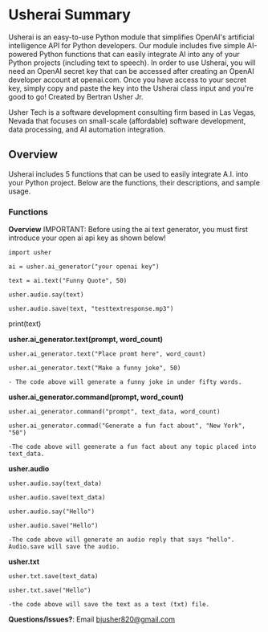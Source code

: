 # Usherai Summary  
Usherai is an easy-to-use Python module that simplifies OpenAI's artificial intelligence API for Python developers. Our module includes five simple AI-powered Python functions that can easily integrate AI into any of your Python projects (including text to speech). In order to use Usherai, you will need an OpenAI secret key that can be accessed after creating an OpenAI developer account at openai.com. Once you have access to your secret key, simply copy and paste the key into the Usherai class input and you're good to go! Created by Bertran Usher Jr.

Usher Tech is a software development consulting firm based in Las Vegas, Nevada that focuses on small-scale (affordable) software development, data processing, and AI automation integration.

## Overview

Usherai includes 5 functions that can be used to easily integrate A.I. into your Python project. Below are the functions, their descriptions, and sample usage.

### Functions 
**Overview**
IMPORTANT: Before using the ai text generator, you must first introduce your open ai api key as shown below!


```
import usher

ai = usher.ai_generator("your openai key")

text = ai.text("Funny Quote", 50)

usher.audio.say(text)

usher.audio.save(text, "testtextresponse.mp3")

```

print(text)

**usher.ai_generator.text(prompt, word_count)**

```
usher.ai_generator.text("Place promt here", word_count)

usher.ai_generator.text("Make a funny joke", 50)

- The code above will generate a funny joke in under fifty words.
```
**usher.ai_generator.command(prompt, word_count)**

```
usher.ai_generator.command("prompt", text_data, word_count)

usher.ai_generator.commad("Generate a fun fact about", "New York", "50")

-The code above will geenerate a fun fact about any topic placed into text_data. 
```

**usher.audio**

```
usher.audio.say(text_data)

usher.audio.save(text_data)

usher.audio.say("Hello")

usher.audio.save("Hello")

-The code above will generate an audio reply that says "hello". Audio.save will save the audio.

```
**usher.txt**
```
usher.txt.save(text_data)

usher.txt.save("Hello")

-the code above will save the text as a text (txt) file.

```
**Questions/Issues?**: Email bjusher820@gmail.com
